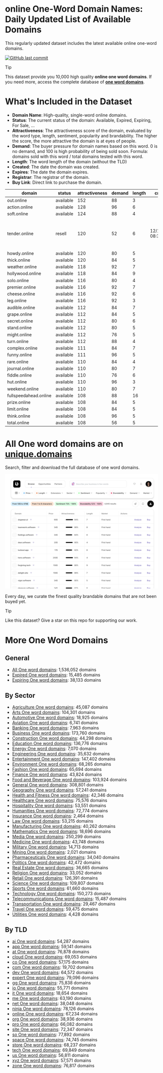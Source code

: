 
# **online One-Word Domain Names**: Daily Updated List of Available Domains

This regularly updated dataset includes the latest available online one-word domains.

[![GitHub last commit](https://img.shields.io/github/last-commit/UniqueDomains/online-oneword-domains.svg?style=flat)]() 

> [!TIP]
> This dataset provide you 10,000 high quality **online one word domains**.
> If you need more, access the complete database of **[one word domains](https://unique.domains?utm_source=github&utm_medium=dataset&utm_campaign=online&utm_content=description.top)**.

# What's Included in the Dataset

- **Domain Name**: High-quality, single-word online domains.
- **Status**: The current status of the domain: Available, Expired, Expiring, For Sale, ...
- **Attractiveness**: The attractiveness score of the domain, evaluated by the word type, length, sentiment, popularity and brandability. The higher the score, the more attractive the domain is at eyes of people.
- **Demand**: The buyer pressure for domain names based on this word. 0 is no demand, and 100 is high probability of being sold soon. Formula: domains sold with this word / total domains tested with this word.
- **Length**: The word length of the domain (without the TLD)
- **Created**: The date the domain was created.
- **Expires**: The date the domain expires.
- **Registrar**: The registrar of the domain.
- **Buy Link**: Direct link to purchase the domain.

| domain                | status    | attractiveness | demand | length | created          | expires          | registrar                                           | sectors                                |
| --------------------- | --------- | -------------- | ------ | ------ | ---------------- | ---------------- | --------------------------------------------------- | -------------------------------------- |
| out.online            | available | 152            | 88     | 3      |                  |                  |                                                     | Business,General,Media,Technology      |
| action.online         | available | 128            | 96     | 6      |                  |                  |                                                     | Business,Entertainment,General,Law     |
| soft.online           | available | 124            | 88     | 4      |                  |                  |                                                     | Fashion,Health and Fitness,Retail      |
| tender.online         | resell    | 120            | 52     | 6      | 12/11/2018 08:31 | 12/11/2025 23:59 | CHENGDU WEST DIMENSION DIGITAL TECHNOLOGY CO., LTD. | Hospitality,Retail                     |
| howdy.online          | available | 120            | 80     | 5      |                  |                  |                                                     | Technology                             |
| thick.online          | available | 120            | 84     | 5      |                  |                  |                                                     | Fashion,Food and Beverage,Media        |
| weather.online        | available | 118            | 92     | 7      |                  |                  |                                                     | Environment,Media,Travel               |
| hollywood.online      | available | 118            | 84     | 9      |                  |                  |                                                     | Entertainment,Media,Travel             |
| solo.online           | available | 116            | 80     | 4      |                  |                  |                                                     | Entertainment,Media,Technology         |
| premier.online        | available | 116            | 92     | 7      |                  |                  |                                                     | Business,Media,Sports                  |
| cheese.online         | available | 116            | 92     | 6      |                  |                  |                                                     | Food and Beverage,Hospitality,Retail   |
| leg.online            | available | 116            | 92     | 3      |                  |                  |                                                     | Fashion,General,Healthcare,Sports      |
| audible.online        | available | 112            | 84     | 7      |                  |                  |                                                     | Entertainment,Technology               |
| grape.online          | available | 112            | 84     | 5      |                  |                  |                                                     | Agriculture,Food and Beverage,Retail   |
| secret.online         | available | 112            | 80     | 6      |                  |                  |                                                     | Entertainment,General,Media,Technology |
| stand.online          | available | 112            | 80     | 5      |                  |                  |                                                     | Construction,General,Retail            |
| might.online          | available | 112            | 76     | 5      |                  |                  |                                                     | Business,Media,Politics                |
| turn.online           | available | 112            | 88     | 4      |                  |                  |                                                     | General,Technology                     |
| complex.online        | available | 111            | 84     | 7      |                  |                  |                                                     | Science,Technology                     |
| funny.online          | available | 111            | 96     | 5      |                  |                  |                                                     | Arts,Entertainment,Media               |
| rare.online           | available | 110            | 84     | 4      |                  |                  |                                                     | Food and Beverage,Media,Retail         |
| journal.online        | available | 110            | 80     | 7      |                  |                  |                                                     | Business,Education,Media               |
| fiddle.online         | available | 110            | 76     | 6      |                  |                  |                                                     | Arts,Education,Entertainment,General   |
| hut.online            | available | 110            | 96     | 3      |                  |                  |                                                     | Construction,Hospitality,Travel        |
| weekend.online        | available | 110            | 80     | 7      |                  |                  |                                                     | Entertainment,Hospitality,Travel       |
| fullspeedahead.online | available | 108            | 88     | 16     |                  |                  |                                                     | Business,Media,Transportation          |
| prize.online          | available | 108            | 84     | 5      |                  |                  |                                                     | Sports                                 |
| limit.online          | available | 108            | 84     | 5      |                  |                  |                                                     | Business,Mathematics,Technology        |
| think.online          | available | 108            | 96     | 5      |                  |                  |                                                     | Business,Education,General,Humanities  |
| total.online          | available | 108            | 56     | 5      |                  |                  |                                                     | Finance,Mathematics                    |

# All One word domains are on [unique.domains](https://unique.domains?utm_source=github&utm_medium=dataset&utm_campaign=online&utm_content=description.bottom)

Search, filter and download the full database of one word domains.

[![Access the only remaining good domain names, before your competitors.](https://github.com/UniqueDomains/online-oneword-domains/blob/main/unique.domains.jpg?raw=true)](https://unique.domains?utm_source=github&utm_medium=dataset&utm_campaign=online&utm_content=description.image)

Every day, we curate the finest quality brandable domains that are not been buyed yet.

> [!TIP]
> Like this dataset? Give a star on this repo for supporting our work.

# More One Word Domains

## General

- [All One word domains](https://github.com/UniqueDomains/oneword-domains): 1,536,052 domains
- [Expired One word domains](https://github.com/UniqueDomains/expired-oneword-domains): 15,485 domains
- [Expiring One word domains](https://github.com/UniqueDomains/expiring-oneword-domains): 38,133 domains
## By Sector

- [Agriculture One word domains](https://github.com/UniqueDomains/agriculture-oneword-domains): 45,087 domains
- [Arts One word domains](https://github.com/UniqueDomains/arts-oneword-domains): 104,301 domains
- [Automotive One word domains](https://github.com/UniqueDomains/automotive-oneword-domains): 18,925 domains
- [Aviation One word domains](https://github.com/UniqueDomains/aviation-oneword-domains): 6,741 domains
- [Banking One word domains](https://github.com/UniqueDomains/banking-oneword-domains): 7,963 domains
- [Business One word domains](https://github.com/UniqueDomains/business-oneword-domains): 173,760 domains
- [Construction One word domains](https://github.com/UniqueDomains/construction-oneword-domains): 44,298 domains
- [Education One word domains](https://github.com/UniqueDomains/education-oneword-domains): 136,776 domains
- [Energy One word domains](https://github.com/UniqueDomains/energy-oneword-domains): 7,070 domains
- [Engineering One word domains](https://github.com/UniqueDomains/engineering-oneword-domains): 35,632 domains
- [Entertainment One word domains](https://github.com/UniqueDomains/entertainment-oneword-domains): 147,402 domains
- [Environment One word domains](https://github.com/UniqueDomains/environment-oneword-domains): 68,265 domains
- [Fashion One word domains](https://github.com/UniqueDomains/fashion-oneword-domains): 65,694 domains
- [Finance One word domains](https://github.com/UniqueDomains/finance-oneword-domains): 43,824 domains
- [Food and Beverage One word domains](https://github.com/UniqueDomains/food-and-beverage-oneword-domains): 103,924 domains
- [General One word domains](https://github.com/UniqueDomains/general-oneword-domains): 308,801 domains
- [Geography One word domains](https://github.com/UniqueDomains/geography-oneword-domains): 57,241 domains
- [Health and Fitness One word domains](https://github.com/UniqueDomains/health-and-fitness-oneword-domains): 42,346 domains
- [Healthcare One word domains](https://github.com/UniqueDomains/healthcare-oneword-domains): 75,576 domains
- [Hospitality One word domains](https://github.com/UniqueDomains/hospitality-oneword-domains): 53,551 domains
- [Humanities One word domains](https://github.com/UniqueDomains/humanities-oneword-domains): 72,774 domains
- [Insurance One word domains](https://github.com/UniqueDomains/insurance-oneword-domains): 2,464 domains
- [Law One word domains](https://github.com/UniqueDomains/law-oneword-domains): 53,215 domains
- [Manufacturing One word domains](https://github.com/UniqueDomains/manufacturing-oneword-domains): 40,262 domains
- [Mathematics One word domains](https://github.com/UniqueDomains/mathematics-oneword-domains): 18,696 domains
- [Media One word domains](https://github.com/UniqueDomains/media-oneword-domains): 250,299 domains
- [Medicine One word domains](https://github.com/UniqueDomains/medicine-oneword-domains): 43,748 domains
- [Military One word domains](https://github.com/UniqueDomains/military-oneword-domains): 14,713 domains
- [Mining One word domains](https://github.com/UniqueDomains/mining-oneword-domains): 2,021 domains
- [Pharmaceuticals One word domains](https://github.com/UniqueDomains/pharmaceuticals-oneword-domains): 34,040 domains
- [Politics One word domains](https://github.com/UniqueDomains/politics-oneword-domains): 42,472 domains
- [Real Estate One word domains](https://github.com/UniqueDomains/real-estate-oneword-domains): 36,665 domains
- [Religion One word domains](https://github.com/UniqueDomains/religion-oneword-domains): 33,052 domains
- [Retail One word domains](https://github.com/UniqueDomains/retail-oneword-domains): 126,391 domains
- [Science One word domains](https://github.com/UniqueDomains/science-oneword-domains): 109,807 domains
- [Sports One word domains](https://github.com/UniqueDomains/sports-oneword-domains): 61,660 domains
- [Technology One word domains](https://github.com/UniqueDomains/technology-oneword-domains): 150,273 domains
- [Telecommunications One word domains](https://github.com/UniqueDomains/telecommunications-oneword-domains): 15,487 domains
- [Transportation One word domains](https://github.com/UniqueDomains/transportation-oneword-domains): 29,467 domains
- [Travel One word domains](https://github.com/UniqueDomains/travel-oneword-domains): 59,475 domains
- [Utilities One word domains](https://github.com/UniqueDomains/utilities-oneword-domains): 4,428 domains
## By TLD

- [ai One word domains](https://github.com/UniqueDomains/ai-oneword-domains): 54,287 domains
- [app One word domains](https://github.com/UniqueDomains/app-oneword-domains): 59,141 domains
- [at One word domains](https://github.com/UniqueDomains/at-oneword-domains): 76,878 domains
- [cloud One word domains](https://github.com/UniqueDomains/cloud-oneword-domains): 69,053 domains
- [co One word domains](https://github.com/UniqueDomains/co-oneword-domains): 57,175 domains
- [com One word domains](https://github.com/UniqueDomains/com-oneword-domains): 19,702 domains
- [dev One word domains](https://github.com/UniqueDomains/dev-oneword-domains): 64,572 domains
- [expert One word domains](https://github.com/UniqueDomains/expert-oneword-domains): 79,096 domains
- [gg One word domains](https://github.com/UniqueDomains/gg-oneword-domains): 75,838 domains
- [io One word domains](https://github.com/UniqueDomains/io-oneword-domains): 55,771 domains
- [it One word domains](https://github.com/UniqueDomains/it-oneword-domains): 18,654 domains
- [me One word domains](https://github.com/UniqueDomains/me-oneword-domains): 63,190 domains
- [net One word domains](https://github.com/UniqueDomains/net-oneword-domains): 38,048 domains
- [ninja One word domains](https://github.com/UniqueDomains/ninja-oneword-domains): 78,126 domains
- [online One word domains](https://github.com/UniqueDomains/online-oneword-domains): 67,234 domains
- [org One word domains](https://github.com/UniqueDomains/org-oneword-domains): 38,936 domains
- [pro One word domains](https://github.com/UniqueDomains/pro-oneword-domains): 66,082 domains
- [site One word domains](https://github.com/UniqueDomains/site-oneword-domains): 72,347 domains
- [so One word domains](https://github.com/UniqueDomains/so-oneword-domains): 77,892 domains
- [space One word domains](https://github.com/UniqueDomains/space-oneword-domains): 74,745 domains
- [store One word domains](https://github.com/UniqueDomains/store-oneword-domains): 68,237 domains
- [tech One word domains](https://github.com/UniqueDomains/tech-oneword-domains): 69,849 domains
- [us One word domains](https://github.com/UniqueDomains/us-oneword-domains): 56,811 domains
- [xyz One word domains](https://github.com/UniqueDomains/xyz-oneword-domains): 57,571 domains
- [zone One word domains](https://github.com/UniqueDomains/zone-oneword-domains): 76,817 domains
        